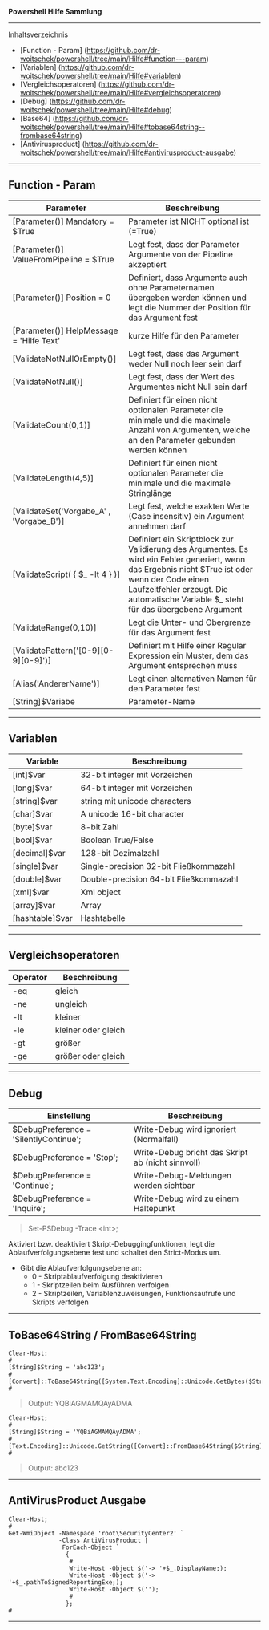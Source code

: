 **Powershell Hilfe Sammlung**

---

Inhaltsverzeichnis

* [Function - Param]     (https://github.com/dr-woitschek/powershell/tree/main/Hilfe#function---param)
* [Variablen]            (https://github.com/dr-woitschek/powershell/tree/main/Hilfe#variablen)
* [Vergleichsoperatoren] (https://github.com/dr-woitschek/powershell/tree/main/Hilfe#vergleichsoperatoren)
* [Debug]                (https://github.com/dr-woitschek/powershell/tree/main/Hilfe#debug)
* [Base64]               (https://github.com/dr-woitschek/powershell/tree/main/Hilfe#tobase64string--frombase64string)
* [Antivirusproduct]     (https://github.com/dr-woitschek/powershell/tree/main/Hilfe#antivirusproduct-ausgabe)

---

## Function - Param

| Parameter                                | Beschreibung                                                                                                                                                                                                                              |
| ---------------------------------------- | ----------------------------------------------------------------------------------------------------------------------------------------------------------------------------------------------------------------------------------------- |
| [Parameter()] Mandatory = $True          | Parameter ist NICHT optional ist (=True)                                                                                                                                                                                                  |
| [Parameter()] ValueFromPipeline = $True  | Legt fest, dass der Parameter Argumente von der Pipeline akzeptiert                                                                                                                                                                       |
| [Parameter()] Position = 0               | Definiert, dass Argumente auch ohne Parameternamen übergeben werden können und legt die Nummer der Position für das Argument fest                                                                                                         |
| [Parameter()] HelpMessage = 'Hilfe Text' | kurze Hilfe für den Parameter                                                                                                                                                                                                             |
| [ValidateNotNullOrEmpty()]               | Legt fest, dass das Argument weder Null noch leer sein darf                                                                                                                                                                               |
| [ValidateNotNull()]                      | Legt fest, dass der Wert des Argumentes nicht Null sein darf                                                                                                                                                                              |
| [ValidateCount(0,1)]                     | Definiert für einen nicht optionalen Parameter die minimale und die maximale Anzahl von Argumenten, welche an den Parameter gebunden werden können                                                                                        |
| [ValidateLength(4,5)]                    | Definiert für einen nicht optionalen Parameter die minimale und die maximale Stringlänge                                                                                                                                                  |
| [ValidateSet('Vorgabe_A' , 'Vorgabe_B')] | Legt fest, welche exakten Werte (Case insensitiv) ein Argument annehmen darf                                                                                                                                                              |
| [ValidateScript( { $_ -lt 4 } )]         | Definiert ein Skriptblock zur Validierung des Argumentes. Es wird ein Fehler generiert, wenn das Ergebnis nicht $True ist oder wenn der Code einen Laufzeitfehler erzeugt. Die automatische Variable $_ steht für das übergebene Argument |
| [ValidateRange(0,10)]                    | Legt die Unter- und Obergrenze für das Argument fest                                                                                                                                                                                      |
| [ValidatePattern('[0-9][0-9][0-9]')]     | Definiert mit Hilfe einer Regular Expression ein Muster, dem das Argument entsprechen muss                                                                                                                                                |
| [Alias('AndererName')]                   | Legt einen alternativen Namen für den Parameter fest                                                                                                                                                                                      |
| [String]$Variabe                         | Parameter-Name                                                                                                                                                                                                                            |

---

## Variablen

| Variable        | Beschreibung                           |
| --------------- | -------------------------------------- |
| [int]$var       | 32-bit integer mit Vorzeichen          |
| [long]$var      | 64-bit integer mit Vorzeichen          |
| [string]$var    | string mit unicode characters          |
| [char]$var      | A unicode 16-bit character             |
| [byte]$var      | 8-bit Zahl                             |
| [bool]$var      | Boolean True/False                     |
| [decimal]$var   | 128-bit Dezimalzahl                    |
| [single]$var    | Single-precision 32-bit Fließkommazahl |
| [double]$var    | Double-precision 64-bit Fließkommazahl |
| [xml]$var       | Xml object                             |
| [array]$var     | Array                                  |
| [hashtable]$var | Hashtabelle                            |

---

## Vergleichsoperatoren

| Operator | Beschreibung        |
| -------- | ------------------- |
| -eq      | gleich              |
| -ne      | ungleich            |
| -lt      | kleiner             |
| -le      | kleiner oder gleich |
| -gt      | größer              |
| -ge      | größer oder gleich  |

---

## Debug

| Einstellung                            | Beschreibung                                      |
| -------------------------------------- | ------------------------------------------------- |
| $DebugPreference = 'SilentlyContinue'; | Write-Debug wird ignoriert (Normalfall)           |
| $DebugPreference = 'Stop';             | Write-Debug bricht das Skript ab (nicht sinnvoll) |
| $DebugPreference = 'Continue';         | Write-Debug-Meldungen werden sichtbar             |
| $DebugPreference = 'Inquire';          | Write-Debug wird zu einem Haltepunkt              |

> Set-PSDebug -Trace \<int>;

Aktiviert bzw. deaktiviert Skript-Debuggingfunktionen, legt die Ablaufverfolgungsebene fest und schaltet den Strict-Modus um.
* Gibt die Ablaufverfolgungsebene an:
  * 0 - Skriptablaufverfolgung deaktivieren
  * 1 - Skriptzeilen beim Ausführen verfolgen
  * 2 - Skriptzeilen, Variablenzuweisungen, Funktionsaufrufe und Skripts verfolgen

---

## ToBase64String / FromBase64String

```
Clear-Host;
#
[String]$String = 'abc123';
#
[Convert]::ToBase64String([System.Text.Encoding]::Unicode.GetBytes($String));
#
```

> Output: YQBiAGMAMQAyADMA

```
Clear-Host;
#
[String]$String = 'YQBiAGMAMQAyADMA';
#
[Text.Encoding]::Unicode.GetString([Convert]::FromBase64String($String));
#
```

> Output: abc123

---

## AntiVirusProduct Ausgabe

```
Clear-Host;
#
Get-WmiObject -Namespace 'root\SecurityCenter2' `
              -Class AntiVirusProduct |
               ForEach-Object `
                {
                 #
                 Write-Host -Object $('-> '+$_.DisplayName;);
                 Write-Host -Object $('-> '+$_.pathToSignedReportingExe;);
                 Write-Host -Object $('');
                 #
                };
#
```

---

